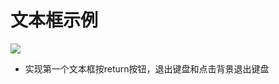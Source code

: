 # 文本框示例
![](https://github.com/zt1991616/iOSDemo/raw/master/Image/14022201.png)
- 实现第一个文本框按return按钮，退出键盘和点击背景退出键盘
